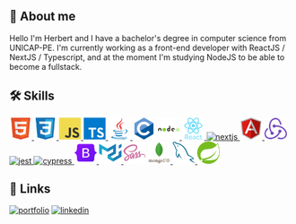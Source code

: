 
## 🚀 About me
Hello I'm Herbert and I have a bachelor's degree in computer science from UNICAP-PE. I'm currently working as a front-end developer with ReactJS / NextJS / Typescript, and at the moment I'm studying NodeJS to be able to become a fullstack.

## 🛠 Skills
<a href="https://developer.mozilla.org/pt-BR/docs/Web/HTML" rel="nofollow"> <img src="https://github.com/devicons/devicon/blob/master/icons/html5/html5-original.svg" alt="html" width="40" height="40" style="max-width: 100%;"> </a> 
<a href="https://developer.mozilla.org/pt-BR/docs/Web/CSS" rel="nofollow"> <img src="https://github.com/devicons/devicon/blob/master/icons/css3/css3-original.svg" alt="css" width="40" height="40" style="max-width: 100%;"> </a> 
<a href="https://developer.mozilla.org/en-US/docs/Web/JavaScript" rel="nofollow"> <img src="https://raw.githubusercontent.com/devicons/devicon/master/icons/javascript/javascript-original.svg" alt="javascript" width="40" height="40" style="max-width: 100%;"> </a> 
<a href="https://www.typescriptlang.org/" rel="nofollow"> <img src="https://raw.githubusercontent.com/devicons/devicon/master/icons/typescript/typescript-original.svg" alt="typescript" width="40" height="40" style="max-width: 100%;"> </a>
<a href="https://www.java.com/" rel="nofollow"> <img src="https://github.com/devicons/devicon/blob/master/icons/java/java-original.svg" alt="java" width="40" height="40" style="max-width: 100%;"> </a> 
<img src="https://github.com/devicons/devicon/blob/master/icons/c/c-original.svg" alt="c" width="40" height="40" style="max-width: 100%;">
<a href="https://nodejs.org" rel="nofollow"> <img src="https://raw.githubusercontent.com/devicons/devicon/master/icons/nodejs/nodejs-original-wordmark.svg" alt="nodejs" width="40" height="40" style="max-width: 100%;"> </a> 
<a href="https://reactjs.org/" rel="nofollow"> <img src="https://raw.githubusercontent.com/devicons/devicon/master/icons/react/react-original-wordmark.svg" alt="react" width="40" height="40" style="max-width: 100%;"> </a> 
<a href="https://nextjs.org/" rel="nofollow"> <img src="https://camo.githubusercontent.com/3aa42ee93eafa8f736bac662e8ca536350dad790ba36f2f0cb1783aa2be42f6d/68747470733a2f2f63646e2e776f726c64766563746f726c6f676f2e636f6d2f6c6f676f732f6e6578746a732d322e737667" alt="nextjs" width="40" height="40" data-canonical-src="https://cdn.worldvectorlogo.com/logos/nextjs-2.svg" style="max-width: 100%;"> </a> 
<a href="https://angular.io/" rel="nofollow"> <img src="https://raw.githubusercontent.com/devicons/devicon/master/icons/angularjs/angularjs-original.svg" alt="nextjs" width="40" height="40" data-canonical-src="https://raw.githubusercontent.com/devicons/devicon/master/icons/angularjs/angularjs-original.svg" style="max-width: 100%;"> </a> 
<a href="https://redux-toolkit.js.org/" rel="nofollow"> <img src="https://github.com/devicons/devicon/blob/master/icons/redux/redux-original.svg" alt="redux" width="40" height="40" style="max-width: 100%;"> </a> 
<a href="https://jestjs.io" rel="nofollow"> <img src="https://camo.githubusercontent.com/ce0a32825268b09cd5e0fc7c2a09c587a708491427cb794cade8f1866f7284c6/68747470733a2f2f7777772e766563746f726c6f676f2e7a6f6e652f6c6f676f732f6a6573746a73696f2f6a6573746a73696f2d69636f6e2e737667" alt="jest" width="40" height="40" data-canonical-src="https://www.vectorlogo.zone/logos/jestjsio/jestjsio-icon.svg" style="max-width: 100%;"> </a> 
<a href="https://www.cypress.io" rel="nofollow"> <img src="https://raw.githubusercontent.com/simple-icons/simple-icons/6e46ec1fc23b60c8fd0d2f2ff46db82e16dbd75f/icons/cypress.svg" alt="cypress" width="40" height="40" style="max-width: 100%;"> </a>
<a href="https://react-bootstrap.github.io" rel="nofollow"> <img src="https://github.com/devicons/devicon/blob/master/icons/bootstrap/bootstrap-original.svg" alt="bootstrap" width="40" height="40" style="max-width: 100%;"> </a> 
<a href="https://mui.com/" rel="nofollow"> <img src="https://raw.githubusercontent.com/devicons/devicon/master/icons/materialui/materialui-original.svg" alt="mui" width="40" height="40" style="max-width: 100%;"> </a> 
<img src="https://github.com/devicons/devicon/blob/master/icons/sass/sass-original.svg" alt="typescript" width="40" height="40" style="max-width: 100%;">
<a href="https://www.mongodb.com/" rel="nofollow"> <img src="https://raw.githubusercontent.com/devicons/devicon/master/icons/mongodb/mongodb-original-wordmark.svg" alt="mongodb" width="40" height="40" style="max-width: 100%;"> </a> 
<a href="https://www.mysql.com/" rel="nofollow"> <img src="https://raw.githubusercontent.com/devicons/devicon/master/icons/mysql/mysql-original.svg" alt="mysql" width="40" height="40" style="max-width: 100%;"> </a> 
<a href="https://spring.io/" rel="nofollow"> <img src="https://github.com/devicons/devicon/blob/master/icons/spring/spring-original.svg" alt="spring" width="40" height="40" style="max-width: 100%;"> </a> 

## 🔗 Links
[![portfolio](https://img.shields.io/badge/my_portfolio-000?style=for-the-badge&logo=ko-fi&logoColor=white)](https://herbertjacby.com)
[![linkedin](https://img.shields.io/badge/linkedin-0A66C2?style=for-the-badge&logo=linkedin&logoColor=white)](https://www.linkedin.com/in/herbertjacby)
